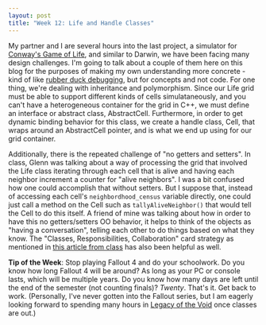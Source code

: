 ```yaml
---
layout: post
title: "Week 12: Life and Handle Classes"
---
```


My partner and I are several hours into the last project, a simulator for [Conway's Game of Life](https://en.wikipedia.org/wiki/Conway's_Game_of_Life), and similar to Darwin, we have been facing many design challenges. I'm going to talk about a couple of them here on this blog for the purposes of making my own understanding more concrete - kind of like [rubber duck debugging](http://pressupinc.com/blog/2014/06/psychology-underlying-power-rubber-duck-debugging/), but for concepts and not code. For one thing, we're dealing with inheritance and polymorphism. Since our Life grid must be able to support different kinds of cells simulataneously, and you can't have a heterogeneous container for the grid in C++, we must define an interface or abstract class, AbstractCell. Furthermore, in order to get dynamic binding behavior for this class, we create a handle class, Cell, that wraps around an AbstractCell pointer, and is what we end up using for our grid container.

Additionally, there is the repeated challenge of "no getters and setters". In class, Glenn was talking about a way of processing the grid that involved the Life class iterating through each cell that is alive and having each neighbor increment a counter for "alive neighbors". I was a bit confused how one could accomplish that without setters. But I suppose that, instead of accessing each cell's `neighbordhood_census` variable directly, one could just call a method on the Cell such as `tallyAliveNeighbor()` that would tell the Cell to do this itself. A friend of mine was talking about how in order to have this no getters/setters OO behavior, it helps to think of the objects as "having a conversation", telling each other to do things based on what they know. The "Classes, Responsibilities, Collaboration" card strategy as mentioned in [this article from class](http://www.javaworld.com/article/2073723/core-java/why-getter-and-setter-methods-are-evil.html?page=2) has also been helpful as well.

**Tip of the Week**: Stop playing Fallout 4 and do your schoolwork. Do you know how long Fallout 4 will be around? As long as your PC or console lasts, which will be multiple years. Do you know how many days are left until the end of the semester (not counting finals)? *Twenty*. That's it. Get back to work. (Personally, I've never gotten into the Fallout series, but I am eagerly looking forward to spending many hours in [Legacy of the Void](us.battle.net/sc2/en/legacy-of-the-void/) once classes are out.)